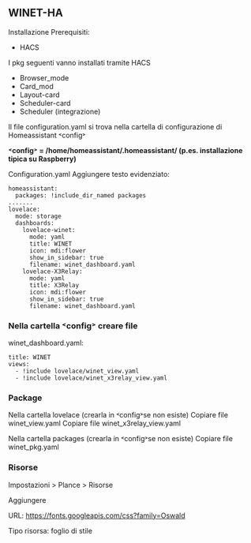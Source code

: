 ## WINET-HA

Installazione 
Prerequisiti: 
-	HACS
  
I pkg seguenti vanno installati tramite HACS
-	Browser_mode
-	Card_mod
-	Layout-card
-	Scheduler-card
-	Scheduler (integrazione)
  
Il file configuration.yaml si trova nella cartella di configurazione di Homeassistant ˂config˃

**˂config˃ = /home/homeassistant/.homeassistant/ (p.es.  installazione tipica su Raspberry)**

Configuration.yaml
Aggiungere testo evidenziato:

```
homeassistant:
  packages: !include_dir_named packages
.......
lovelace:
  mode: storage
  dashboards:
    lovelace-winet:
      mode: yaml
      title: WINET
      icon: mdi:flower
      show_in_sidebar: true
      filename: winet_dashboard.yaml
    lovelace-X3Relay:
      mode: yaml
      title: X3Relay
      icon: mdi:flower
      show_in_sidebar: true
      filename: winet_dashboard.yaml
```
 


### Nella cartella ˂config˃ creare  file 
winet_dashboard.yaml:

```
title: WINET
views:
  - !include lovelace/winet_view.yaml
  - !include lovelace/winet_x3relay_view.yaml
```
 
### Package
Nella cartella lovelace  (crearla in ˂config˃se non esiste)
Copiare file winet_view.yaml 
Copiare file winet_x3relay_view.yaml

Nella cartella packages (crearla in ˂config˃se non esiste)
Copiare file winet_pkg.yaml
 
### Risorse
Impostazioni > Plance > Risorse

Aggiungere 

URL: https://fonts.googleapis.com/css?family=Oswald

Tipo risorsa: foglio di stile

 
